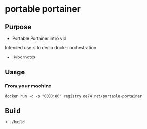 portable portainer
======================

## Purpose
- Portable Portainer intro vid

Intended use is to demo docker orchestration
- Kubernetes

## Usage
### From your machine
```
docker run -d -p "8080:80" registry.oe74.net/portable-portainer
```

## Build
```
➜ ./build
```
